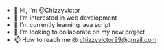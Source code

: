 - 👋 Hi, I’m @Chizzyvictor
- 👀 I’m interested in web development 
- 🌱 I’m currently learning java script 
- 💞️ I’m looking to collaborate on my new project 
- 📫 How to reach me @ chizzyvictor99@gmail.com 

<!---
Chizzyvictor/Chizzyvictor is a ✨ special ✨ repository because its `README.md` (this file) appears on your GitHub profile.
You can click the Preview link to take a look at your changes.
--->
